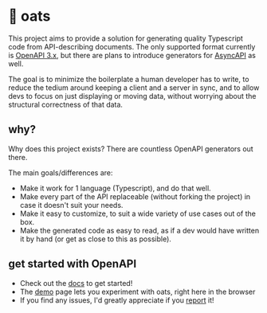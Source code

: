 # 🌱 oats

This project aims to provide a solution for generating quality Typescript code from API-describing documents. The only supported format currently is [OpenAPI 3.x](https://www.openapis.org), but there are plans to introduce generators for [AsyncAPI](https://www.asyncapi.com/) as well.

The goal is to minimize the boilerplate a human developer has to write, to reduce the tedium around keeping a client and a server in sync, and to allow devs to focus on just displaying or moving data, without worrying about the structural correctness of that data.

## why?

Why does this project exists? There are countless OpenAPI generators out there.

The main goals/differences are:

- Make it work for 1 language (Typescript), and do that well.
- Make every part of the API replaceable (without forking the project) in case it doesn't suit your needs.
- Make it easy to customize, to suit a wide variety of use cases out of the box.
- Make the generated code as easy to read, as if a dev would have written it by hand (or get as close to this as possible).

## get started with OpenAPI

- Check out the [docs](OpenAPI_Workflow) to get started!
- The [demo](#/demo) page lets you experiment with oats, right here in the browser
- If you find any issues, I'd greatly appreciate if you [report](https://github.com/oats-ts/oats-ts/issues) it!

